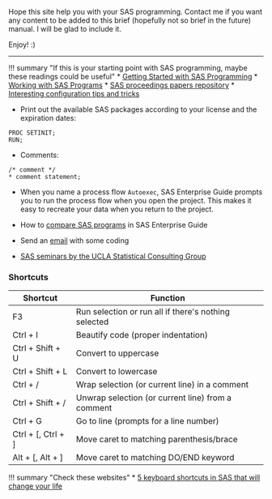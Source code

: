Hope this site help you with your SAS programming.
Contact me if you want any content to be added to this brief (hopefully not so brief in the future) manual. 
I will be glad to include it.

Enjoy! :)
    
---

!!! summary "If this is your starting point with SAS programming, maybe these readings could be useful"
    * [Getting Started with SAS Programming](https://support.sas.com/edu/OLTRN/ECPRG193/m411/m411_5_a_sum.htm)
    * [Working with SAS Programs](https://support.sas.com/edu/OLTRN/ECPRG193/m412/m412_3_a_sum.htm)
    * [SAS proceedings papers repository](https://www.lexjansen.com/cgi-bin/saspapers_query.php)
    * [Interesting configuration tips and tricks](http://support.sas.com/resources/papers/proceedings14/SAS331-2014.pdf)

* Print out the available SAS packages according to your license and the expiration dates: 

``` sas
PROC SETINIT; 
RUN;
```

* Comments:

``` sas
/* comment */
* comment statement;
```

* When you name a process flow `Autoexec`, SAS Enterprise Guide prompts you to run the process flow when you open the project. This makes it easy to recreate your data when you return to the project.

* How to [compare SAS programs](http://blogs.sas.com/content/sasdummy/2015/04/03/compare-sas-programs-in-sas-enterprise-guide/) in SAS Enterprise Guide

* Send an [email](http://support.sas.com/documentation/cdl/en/lestmtsref/63323/HTML/default/viewer.htm#n0ig2krarrz6vtn1aw9zzvtez4qo.htm) with some coding

* [SAS seminars by the UCLA Statistical Consulting Group](https://stats.idre.ucla.edu/other/mult-pkg/seminars/#SAS)

### Shortcuts

| Shortcut | Function |
|----------|----------|
| F3 | Run selection or run all if there's nothing selected |
| Ctrl + I | Beautify code (proper indentation) |
| Ctrl + Shift + U | Convert to uppercase |
| Ctrl + Shift + L | Convert to lowercase |
| Ctrl + / | Wrap selection (or current line) in a comment |
| Ctrl + Shift + / | Unwrap selection (or current line) from a comment | 
| Ctrl + G | Go to line (prompts for a line number) |
| Ctrl + [, Ctrl + ] | Move caret to matching parenthesis/brace |
| Alt + [, Alt + ] | Move caret to matching DO/END keyword |

!!! summary "Check these websites"
    * [5 keyboard shortcuts in SAS that will change your life](http://blogs.sas.com/content/sasdummy/2013/10/29/five-keyboard-shortcuts/)

